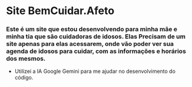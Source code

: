 # Site BemCuidar.Afeto

  ### Este é um site que estou desenvolvendo para minha mãe e minha tia que são cuidadoras de idosos. Elas Precisam de um site apenas para elas acessarem, onde vão poder ver sua agenda de idosos para cuidar, com as informações e horários dos mesmos.

 - Utilizei a IA Google Gemini para me ajudar no desenvolvimento do código.
